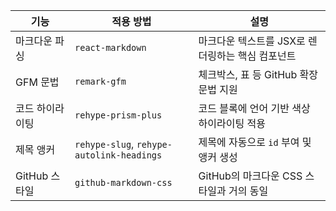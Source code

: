 | 기능           | 적용 방법                          | 설명                                      |
|----------------|-----------------------------------|-------------------------------------------|
| 마크다운 파싱  | `react-markdown`                  | 마크다운 텍스트를 JSX로 렌더링하는 핵심 컴포넌트 |
| GFM 문법       | `remark-gfm`                      | 체크박스, 표 등 GitHub 확장 문법 지원 |
| 코드 하이라이팅| `rehype-prism-plus`               | 코드 블록에 언어 기반 색상 하이라이팅 적용 |
| 제목 앵커      | `rehype-slug`, `rehype-autolink-headings` | 제목에 자동으로 `id` 부여 및 앵커 생성     |
| GitHub 스타일  | `github-markdown-css`             | GitHub의 마크다운 CSS 스타일과 거의 동일   |
